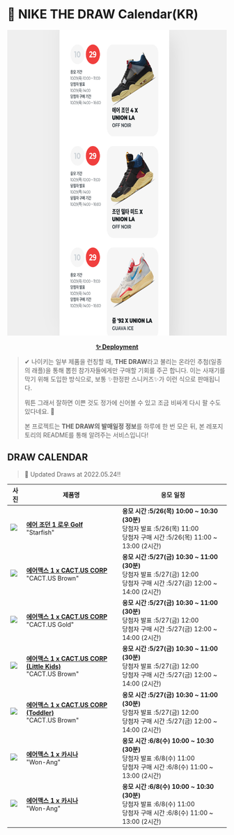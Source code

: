 # 👟 NIKE THE DRAW Calendar(KR)

<div align="center">
  <a href="https://junhoyeo.github.io/NIKE-THE-DRAW-Calendar/">
    <img src="./docs/images/preview.png" alt="Preview image of deployed application" height="700px" width="700px" />
  </a>
</div>

<p align="center">
  <a href="https://junhoyeo.github.io/NIKE-THE-DRAW-Calendar/">
    <strong>✨ Deployment</strong>
  </a>
</p>

> ✔ 나이키는 일부 제품을 런칭할 때, **THE DRAW**라고 불리는 온라인 추첨(일종의 래플)을 통해 뽑힌 참가자들에게만 구매할 기회를 주곤 합니다. 이는 사재기를 막기 위해 도입한 방식으로, 보통 ✨한정판 스니커즈✨가 이런 식으로 판매됩니다.
>
> 뭐튼 그래서 잘하면 이쁜 것도 정가에 신어볼 수 있고 조금 비싸게 다시 팔 수도 있다네요. 🤭
>
> 본 프로젝트는 **THE DRAW의 발매일정 정보**를 하루에 한 번 모은 뒤, 본 레포지토리의 README를 통해 알려주는 서비스입니다!

## DRAW CALENDAR

<!-- DRAW CALENDAR: START -->

> 👟 Updated Draws at 2022.05.24‼️

| 사진 | 제품명 | 응모 일정 |
| --- | ---- | ------- |
| <img src="https://static-breeze.nike.co.kr/kr/ko_kr/cmsstatic/product/DD9315-800/8efde968-fc49-407a-802f-2570bfdb8907_primary.jpg?snkrBrowse" width="256" /> | <a href="https://www.nike.com/kr/launch/t/men/fw/golf/DD9315-800/khB8Mv4NB/air-jordan-1-low-g"><strong>에어 조던 1 로우 Golf</strong><br /></a> "Starfish" | <strong>응모 시간 :5/26(목) 10:00 ~ 10:30 (30분)</strong><br />당첨자 발표 :5/26(목) 11:00<br />당첨자 구매 시간 :5/26(목) 11:00 ~ 13:00 (2시간) |
| <img src="https://static-breeze.nike.co.kr/kr/ko_kr/cmsstatic/product/DO9392-200/3270d4f7-6317-40c0-93ef-bd95b0d6d8b2_primary.jpg?snkrBrowse" width="256" /> | <a href="https://www.nike.com/kr/launch/t/men/fw/nike-sportswear/DO9392-200/9uL7BeUclrD/nike-air-max-1-cj"><strong>에어맥스 1 x CACT.US CORP</strong><br /></a> "CACT.US Brown" | <strong>응모 시간 :5/27(금) 10:30 ~ 11:00 (30분)</strong><br />당첨자 발표 :5/27(금) 12:00<br />당첨자 구매 시간 :5/27(금) 12:00 ~ 14:00 (2시간) |
| <img src="https://static-breeze.nike.co.kr/kr/ko_kr/cmsstatic/product/DO9392-700/46f3e17d-03e8-415c-b830-143906930acd_primary.jpg?snkrBrowse" width="256" /> | <a href="https://www.nike.com/kr/launch/t/men/fw/nike-sportswear/DO9392-700/9iW9640/nike-air-max-1-cj"><strong>에어맥스 1 x CACT.US CORP</strong><br /></a> "CACT.US Gold" | <strong>응모 시간 :5/27(금) 10:30 ~ 11:00 (30분)</strong><br />당첨자 발표 :5/27(금) 12:00<br />당첨자 구매 시간 :5/27(금) 12:00 ~ 14:00 (2시간) |
| <img src="https://static-breeze.nike.co.kr/kr/ko_kr/cmsstatic/product/DN4169-200/84ed6188-72ac-4387-9fab-3478a9e1a4fe_primary.jpg?snkrBrowse" width="256" /> | <a href="https://www.nike.com/kr/launch/t/little-kids/fw/young-athletes/DN4169-200/6gQ2Qj6p/air-max-1-cj-ps"><strong>에어맥스 1 x CACT.US CORP (Little Kids)</strong><br /></a> "CACT.US Brown" | <strong>응모 시간 :5/27(금) 10:30 ~ 11:00 (30분)</strong><br />당첨자 발표 :5/27(금) 12:00<br />당첨자 구매 시간 :5/27(금) 12:00 ~ 14:00 (2시간) |
| <img src="https://static-breeze.nike.co.kr/kr/ko_kr/cmsstatic/product/DN4170-200/dbd7e49a-63fe-4694-a9c2-c04d07009ff1_primary.jpg?snkrBrowse" width="256" /> | <a href="https://www.nike.com/kr/launch/t/baby/fw/young-athletes/DN4170-200/fnN0l0w3X/air-max-1-cj-td"><strong>에어맥스 1 x CACT.US CORP (Toddler)</strong><br /></a> "CACT.US Brown" | <strong>응모 시간 :5/27(금) 10:30 ~ 11:00 (30분)</strong><br />당첨자 발표 :5/27(금) 12:00<br />당첨자 구매 시간 :5/27(금) 12:00 ~ 14:00 (2시간) |
| <img src="https://static-breeze.nike.co.kr/kr/ko_kr/cmsstatic/product/491398798/e7408a19-4fbe-4cef-85ca-bc06947ca86c_primary.jpg?snkrBrowse" width="256" /> | <a href="https://www.nike.com/kr/launch/t/men/fw/nike-sportswear/DQ8475-001/HvN3sL4866/nike-air-max-1-sp"><strong>에어맥스 1 x 카시나</strong><br /></a> "Won-Ang" | <strong>응모 시간 :6/8(수) 10:00 ~ 10:30 (30분)</strong><br />당첨자 발표 :6/8(수) 11:00<br />당첨자 구매 시간 :6/8(수) 11:00 ~ 13:00 (2시간) |
| <img src="https://static-breeze.nike.co.kr/kr/ko_kr/cmsstatic/product/1826011146/cf273550-6196-4e73-80f7-3674b7bb1821_primary.jpg?snkrBrowse" width="256" /> | <a href="https://www.nike.com/kr/launch/t/men/fw/nike-sportswear/DQ8475-800/vkD6vwM/nike-air-max-1-sp"><strong>에어맥스 1 x 카시나</strong><br /></a> "Won-Ang" | <strong>응모 시간 :6/8(수) 10:00 ~ 10:30 (30분)</strong><br />당첨자 발표 :6/8(수) 11:00<br />당첨자 구매 시간 :6/8(수) 11:00 ~ 13:00 (2시간) |

<!-- DRAW CALENDAR: END -->
